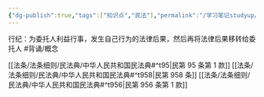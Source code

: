```yaml
---
{"dg-publish":true,"tags":["知识点","民法"],"permalink":"/学习笔记studyup/民法总论/行纪/","dgPassFrontmatter":true,"created":"2024-11-18T16:45:48.636+08:00","updated":"2024-11-18T16:48:38.732+08:00"}
---
```


行纪：为委托人利益行事，发生自己行为的法律后果，然后再将法律后果移转给委托人 #背诵/概念 

[[法条/法条细则/民法典/中华人民共和国民法典#^t95\|民第 95 条第 1 款]]
[[法条/法条细则/民法典/中华人民共和国民法典#^t958\|民第 958 条]]
[[法条/法条细则/民法典/中华人民共和国民法典#^t956\|民第 956 条第 1 款]]